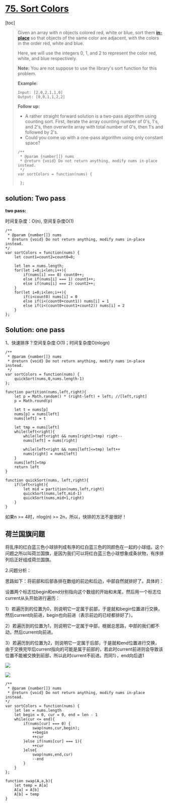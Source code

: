 #  [75. Sort Colors](https://leetcode.com/problems/sort-colors/)

[toc]

> Given an array with *n* objects colored red, white or blue, sort them **[in-place](https://en.wikipedia.org/wiki/In-place_algorithm)** so that objects of the same color are adjacent, with the colors in the order red, white and blue.
>
> Here, we will use the integers 0, 1, and 2 to represent the color red, white, and blue respectively.
>
> **Note:** You are not suppose to use the library's sort function for this problem.
>
> **Example:**
> 
> ```
> Input: [2,0,2,1,1,0]
>Output: [0,0,1,1,2,2]
> ```
>
> **Follow up:**
> 
> - A rather straight forward solution is a two-pass algorithm using counting sort.
>   First, iterate the array counting number of 0's, 1's, and 2's, then overwrite array with total number of 0's, then 1's and followed by 2's.
> - Could you come up with a one-pass algorithm using only constant space?
>
> ```
>/**
>  * @param {number[]} nums
>  * @return {void} Do not return anything, modify nums in-place instead.
>  */
> var sortColors = function(nums) {
>     
>  };
> ```
> 

## solution: Two pass

**two pass:**

时间复杂度：O(n), 空间复杂度O(1)

```
/**
 * @param {number[]} nums
 * @return {void} Do not return anything, modify nums in-place instead.
*/
var sortColors = function(nums) {
	let count1=count2=count0=0;
	
	let len = nums.length;
	for(let i=0;i<len;i++){
		if(nums[i] === 0) count0++;
		else if(nums[i] === 1) count1++;
		else if(nums[i] === 2) count2++;
	}
	for(let i=0;i<len;i++){
		if(i<count0) nums[i] = 0
		else if(i<(count0+count1)) nums[i] = 1
		else if(i<(count0+count1+count2)) nums[i] = 2
	}
};
```

## Solution: one pass

1、快速排序？空间复杂度:O(1)；时间复杂度O(nlogn)

```
/**
 * @param {number[]} nums
 * @return {void} Do not return anything, modify nums in-place instead.
 */
var sortColors = function(nums) {
    quickSort(nums,0,nums.length-1)
};

function partition(nums,left,right){
    let p = Math.random() * (right-left) + left; //[left,right]
	p = Math.round(p)
	
	let t = nums[p]
	nums[p] = nums[left]
	nums[left] = t
    
    let tmp = nums[left]
    while(left<right){
        while(left<right && nums[right]>tmp) right--
        nums[left] = nums[right]
        
        while(left<right && nums[left]<=tmp) left++
        nums[right] = nums[left]
    }
    nums[left]=tmp
    return left
}

function quickSort(nums, left,right){
    if(left<right){
        let mid = partition(nums,left,right)
        quickSort(nums,left,mid-1)
        quickSort(nums,mid+1,right)
    }
}
```

如果n >= 4时，nlog(n) >= 2n，所以，快排的方法不是很好！



## 荷兰国旗问题

将乱序的红白蓝三色小球排列成有序的红白蓝三色的同颜色在一起的小球组。这个问题之所以叫荷兰国旗，是因为我们可以将红白蓝三色小球想象成条状物，有序排列后正好组成荷兰国旗。

2.问题分析：

思路如下：将前部和后部各排在数组的前边和后边，中部自然就排好了。具体的：

设置两个标志位begin和end分别指向这个数组的开始和末尾，然后用一个标志位current从头开始进行遍历：

1）若遍历到的位置为0，则说明它一定属于前部，于是就和begin位置进行交换，然后current向前进，begin也向前进（表示前边的已经都排好了）。

2）若遍历到的位置为1，则说明它一定属于中部，根据总思路，中部的我们都不动，然后current向前进。

3）若遍历到的位置为2，则说明它一定属于后部，于是就和end位置进行交换，由于交换完毕后current指向的可能是属于前部的，若此时current前进则会导致该位置不能被交换到前部，所以此时current不前进。而同1），end向后退1

![](/image/Dutchflagproblem1.jpg)

![](/image/Dutchflagproblem2.jpg)

```
/**
 * @param {number[]} nums
 * @return {void} Do not return anything, modify nums in-place instead.
*/
var sortColors = function(nums) {
	let len = nums.length
	let begin = 0, cur = 0, end = len - 1
	while(cur <= end){
		if(nums[cur] === 0) {
			swap(nums,cur,begin);
			++begin
			++cur
		}else if(nums[cur] === 1){
			++cur
		}else{
			swap(nums,end,cur)
			--end
		}
	}
};

function swap(A,a,b){
	let temp = A[a]
	A[a] = A[b]
	A[b] = temp
}
```

